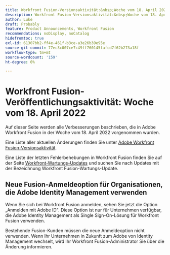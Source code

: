 ```yaml
---
title: Workfront Fusion-Versionsaktivität:&nbsp;Woche vom 18. April 2022
description: Workfront Fusion-Versionsaktivität:&nbsp;Woche vom 18. April 2022
author: Luke
draft: Probably
feature: Product Announcements, Workfront Fusion
recommendations: noDisplay, noCatalog
hidefromtoc: true
exl-id: 61307bb2-ff4e-461f-b3ce-a3e26b39e95e
source-git-commit: 77ec3c007ce7c49ff760145fafcd7f62b273a18f
workflow-type: tm+mt
source-wordcount: '159'
ht-degree: 0%

---
```


# Workfront Fusion-Veröffentlichungsaktivität: Woche vom 18. April 2022

Auf dieser Seite werden alle Verbesserungen beschrieben, die in Adobe Workfront Fusion in der Woche vom 18. April 2022 vorgenommen wurden.

Eine Liste aller aktuellen Änderungen finden Sie unter [Adobe Workfront Fusion-Versionsaktivität](/help/workfront-fusion/fusion-product-releases/fusion-release-activity.md).

Eine Liste der letzten Fehlerbehebungen in Workfront Fusion finden Sie auf der Seite [Workfront-Wartungs-Updates](https://experienceleague.adobe.com/docs/workfront-known-issues/releases/current-updates.html) und suchen Sie nach Updates mit der Bezeichnung Workfront Fusion-Wartungs-Update.

## Neue Fusion-Anmeldeoption für Organisationen, die Adobe Identity Management verwenden

Wenn Sie sich bei Workfront Fusion anmelden, sehen Sie jetzt die Option „Anmelden mit Adobe ID&quot;. Diese Option ist nur für Unternehmen verfügbar, die Adobe Identity Management als Single Sign-On-Lösung für Workfront Fusion verwenden.

Bestehende Fusion-Kunden müssen die neue Anmeldeoption nicht verwenden. Wenn Ihr Unternehmen in Zukunft zum Adobe von Identity Management wechselt, wird Ihr Workfront Fusion-Administrator Sie über die Änderung informieren.
